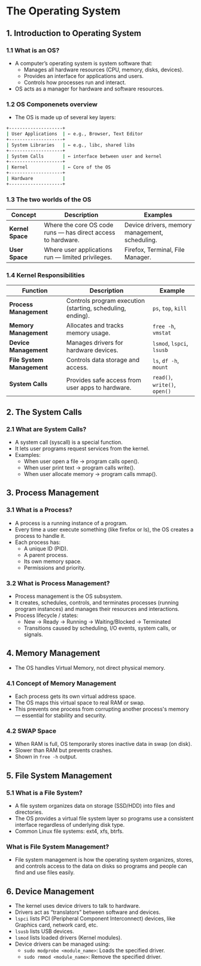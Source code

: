 # The Operating System

## 1. Introduction to Operating System

### 1.1 What is an OS?

- A computer’s operating system is system software that:
  - Manages all hardware resources (CPU, memory, disks, devices).
  - Provides an interface for applications and users.
  - Controls how processes run and interact.
- OS acts as a manager for hardware and software resources.

### 1.2 OS Componenets overview

- The OS is made up of several key layers:

```bash
+--------------------+
| User Applications  | ← e.g., Browser, Text Editor
+--------------------+
| System Libraries   | ← e.g., libc, shared libs
+--------------------+
| System Calls       | ← interface between user and kernel
+--------------------+
| Kernel             | ← Core of the OS
+--------------------+
| Hardware           |
+--------------------+
```

### 1.3 The two worlds of the OS

| Concept | Description | Examples |
| - | - | - |
| **Kernel Space** | Where the core OS code runs — has direct access to hardware. | Device drivers, memory management, scheduling. |
| **User Space** | Where user applications run — limited privileges. | Firefox, Terminal, File Manager. |

### 1.4 Kernel Responsibilities

| Function | Description | Example |
| - | - | - |
| **Process Management** | Controls program execution (starting, scheduling, ending). | `ps`, `top`, `kill` |
| **Memory Management** | Allocates and tracks memory usage. | `free -h`, `vmstat` |
| **Device Management** | Manages drivers for hardware devices. | `lsmod`, `lspci`, `lsusb` |
| **File System Management** | Controls data storage and access. | `ls`, `df -h`, `mount` |
| **System Calls** | Provides safe access from user apps to hardware. | `read()`, `write()`, `open()` |

## 2. The System Calls

### 2.1 What are System Calls?

- A system call (syscall) is a special function.
- It lets user programs request services from the kernel.
- Examples:
  - When user open a file → program calls open().
  - When user print text → program calls write().
  - When user allocate memory → program calls mmap().

## 3. Process Management

### 3.1 What is a Process?

- A process is a running instance of a program.
- Every time a user execute something (like firefox or ls), the OS creates a process to handle it.
- Each process has:
  - A unique ID (PID).
  - A parent process.
  - Its own memory space.
  - Permissions and priority.

### 3.2 What is Process Management?

- Process management is the OS subsystem.
- It creates, schedules, controls, and terminates processes (running program instances) and manages their resources and interactions.
- Process lifecycle / states:
  - New → Ready → Running → Waiting/Blocked → Terminated
  - Transitions caused by scheduling, I/O events, system calls, or signals.

## 4. Memory Management

- The OS handles Virtual Memory, not direct physical memory.

### 4.1 Concept of Memory Management

- Each process gets its own virtual address space.
- The OS maps this virtual space to real RAM or swap.
- This prevents one process from corrupting another process's memory — essential for stability and security.

### 4.2 SWAP Space

- When RAM is full, OS temporarily stores inactive data in swap (on disk).
- Slower than RAM but prevents crashes.
- Shown in `free -h` output.

## 5. File System Management

### 5.1 What is a File System?

- A file system organizes data on storage (SSD/HDD) into files and directories.
- The OS provides a virtual file system layer so programs use a consistent interface regardless of underlying disk type.
- Common Linux file systems: ext4, xfs, btrfs.

### What is File System Management?

- File system management is how the operating system organizes, stores, and controls access to the data on disks so programs and people can find and use files easily.

## 6. Device Management

- The kernel uses device drivers to talk to hardware.
- Drivers act as “translators” between software and devices.
- `lspci` lists PCI (Peripheral Component Interconnect) devices, like Graphics card, network card, etc.
- `lsusb` lists USB devices.
- `lsmod` lists loaded drivers (Kernel modules).
- Device drivers can be managed using:
  - `sudo modprobe <module_name>`: Loads the specified driver.
  - `sudo rmmod <module_name>`: Remove the specified driver.
